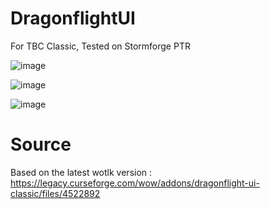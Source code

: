 # DragonflightUI
For TBC Classic, Tested on Stormforge PTR

![image](https://github.com/user-attachments/assets/637b5288-af2d-474b-8793-6e96ae73637f)

![image](https://github.com/user-attachments/assets/3ac06e1f-3a13-43c3-860f-5cabf3be255b)

![image](https://github.com/user-attachments/assets/c7c86efd-4ef7-487a-b06a-242142a16138)

# Source
Based on the latest wotlk version : https://legacy.curseforge.com/wow/addons/dragonflight-ui-classic/files/4522892
